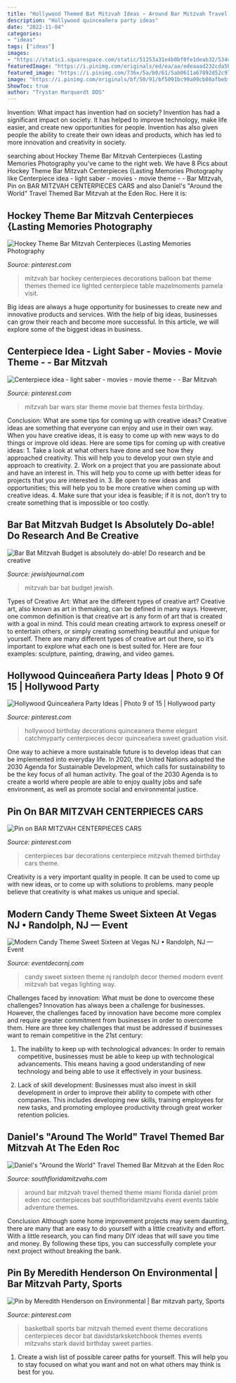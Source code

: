```yaml
---
title: "Hollywood Themed Bat Mitzvah Ideas ~ Around Bar Mitzvah Travel Themed Theme Miami Florida Daniel Prom Eden Roc Centerpieces Bat Southfloridamitzvahs Event Events Table Adventure Themes"
description: "Hollywood quinceañera party ideas"
date: "2022-11-04"
categories:
- "ideas"
tags: ["ideas"]
images:
- "https://static1.squarespace.com/static/51253a31e4b0bf0fe1deab32/534d56d0e4b01b42910e0c15/534d570ee4b01b42910e0c84/1397577505295/Eggsotic+Events+Super+Sweet+Sixteen+Candy+Theme+Lighting+and+Decor+VegasNJ+Randolph+NJ+NYC+Event+Lighting+and+Design+Bat+Mitzvah+4.jpg"
featuredImage: "https://i.pinimg.com/originals/ed/ea/aa/edeaaad232cda5b37982febc2d1ae9a4.jpg"
featured_image: "https://i.pinimg.com/736x/5a/b0/61/5ab0611a67892d52c97385545a33d255--bar-mitzvah-centerpieces-balloon-centerpieces.jpg?b=t"
image: "https://i.pinimg.com/originals/bf/50/91/bf5091bc99a09cb08afbebf643851563.jpg"
ShowToc: true
author: "Trystan Marquardt DDS"
---
```



Invention: What impact has invention had on society?
Invention has had a significant impact on society. It has helped to improve technology, make life easier, and create new opportunities for people. Invention has also given people the ability to create their own ideas and products, which has led to more innovation and creativity in society.

	

		
searching about Hockey Theme Bar Mitzvah Centerpieces {Lasting Memories Photography you've came to the right web. We have 8 Pics about Hockey Theme Bar Mitzvah Centerpieces {Lasting Memories Photography like Centerpiece idea - light saber - movies - movie theme - - Bar Mitzvah, Pin on BAR MITZVAH CENTERPIECES CARS and also Daniel&#039;s &quot;Around the World&quot; Travel Themed Bar Mitzvah at the Eden Roc. Here it is:
		
    
## Hockey Theme Bar Mitzvah Centerpieces {Lasting Memories Photography

<img loading=lazy src="https://i.pinimg.com/736x/5a/b0/61/5ab0611a67892d52c97385545a33d255--bar-mitzvah-centerpieces-balloon-centerpieces.jpg?b=t" onerror="this.onerror=null;this.src='https://tse4.mm.bing.net/th?id=OIP.pR9aGpvmOpcJdFXNXSv28wHaLJ&amp;pid=15.1';" alt="Hockey Theme Bar Mitzvah Centerpieces {Lasting Memories Photography">

_Source: pinterest.com_

>mitzvah bar hockey centerpieces decorations balloon bat theme themes themed ice lighted centerpiece table mazelmoments pamela visit. 

	

Big ideas are always a huge opportunity for businesses to create new and innovative products and services. With the help of big ideas, businesses can grow their reach and become more successful. In this article, we will explore some of the biggest ideas in business.

    
## Centerpiece Idea - Light Saber - Movies - Movie Theme - - Bar Mitzvah

<img loading=lazy src="https://i.pinimg.com/originals/2a/5f/97/2a5f97d0821a3c121ac6d8360ac3e85c.jpg" onerror="this.onerror=null;this.src='https://tse2.mm.bing.net/th?id=OIP.3LUHzHIMUeCCP_qM33oiIAHaLH&amp;pid=15.1';" alt="Centerpiece idea - light saber - movies - movie theme - - Bar Mitzvah">

_Source: pinterest.com_

>mitzvah bar wars star theme movie bat themes festa birthday. 

	

Conclusion: What are some tips for coming up with creative ideas?
Creative ideas are something that everyone can enjoy and use in their own way. When you have creative ideas, it is easy to come up with new ways to do things or improve old ideas. Here are some tips for coming up with creative ideas: 1. Take a look at what others have done and see how they approached creativity. This will help you to develop your own style and approach to creativity. 2. Work on a project that you are passionate about and have an interest in. This will help you to come up with better ideas for projects that you are interested in. 3. Be open to new ideas and opportunities; this will help you to be more creative when coming up with creative ideas. 4. Make sure that your idea is feasible; if it is not, don’t try to create something that is impossible or too costly. 
    
## Bar Bat Mitzvah Budget Is Absolutely Do-able! Do Research And Be Creative

<img loading=lazy src="http://jewishjournal.com/wp-content/uploads/2018/05/3-1.png" onerror="this.onerror=null;this.src='https://tse3.mm.bing.net/th?id=OIP.--or-w7k_agtioUcK0GyhAHaFk&amp;pid=15.1';" alt="Bar Bat Mitzvah Budget is absolutely do-able! Do research and be creative">

_Source: jewishjournal.com_

>mitzvah bar bat budget jewish. 

	

Types of Creative Art: What are the different types of creative art?
Creative art, also known as art in themaking, can be defined in many ways. However, one common definition is that creative art is any form of art that is created with a goal in mind. This could mean creating artwork to express oneself or to entertain others, or simply creating something beautiful and unique for yourself. There are many different types of creative art out there, so it’s important to explore what each one is best suited for. Here are four examples: sculpture, painting, drawing, and video games.

    
## Hollywood Quinceañera Party Ideas | Photo 9 Of 15 | Hollywood Party

<img loading=lazy src="https://i.pinimg.com/736x/e4/6e/b8/e46eb82427f69f9c45610013bca9ebc7--grammy-party-decorations-elegant-graduation-party.jpg" onerror="this.onerror=null;this.src='https://tse4.mm.bing.net/th?id=OIP.TWNY2ZzpHU6GPT_yFwUTKAHaJ3&amp;pid=15.1';" alt="Hollywood Quinceañera Party Ideas | Photo 9 of 15 | Hollywood party">

_Source: pinterest.com_

>hollywood birthday decorations quinceanera theme elegant catchmyparty centerpieces decor quinceañera sweet graduation visit. 

	

One way to achieve a more sustainable future is to develop ideas that can be implemented into everyday life. In 2020, the United Nations adopted the 2030 Agenda for Sustainable Development, which calls for sustainability to be the key focus of all human activity. The goal of the 2030 Agenda is to create a world where people are able to enjoy quality jobs and safe environment, as well as promote social and environmental justice.

    
## Pin On BAR MITZVAH CENTERPIECES CARS

<img loading=lazy src="https://i.pinimg.com/originals/bf/50/91/bf5091bc99a09cb08afbebf643851563.jpg" onerror="this.onerror=null;this.src='https://tse1.mm.bing.net/th?id=OIP.1f3ziEQBLjebhHwZnmnUBwHaJ4&amp;pid=15.1';" alt="Pin on BAR MITZVAH CENTERPIECES CARS">

_Source: pinterest.com_

>centerpieces bar decorations centerpiece mitzvah themed birthday cars theme. 

	

Creativity is a very important quality in people. It can be used to come up with new ideas, or to come up with solutions to problems. many people believe that creativity is what makes us unique and special.

    
## Modern Candy Theme Sweet Sixteen At Vegas NJ • Randolph, NJ — Event

<img loading=lazy src="https://static1.squarespace.com/static/51253a31e4b0bf0fe1deab32/534d56d0e4b01b42910e0c15/534d570ee4b01b42910e0c84/1397577505295/Eggsotic+Events+Super+Sweet+Sixteen+Candy+Theme+Lighting+and+Decor+VegasNJ+Randolph+NJ+NYC+Event+Lighting+and+Design+Bat+Mitzvah+4.jpg" onerror="this.onerror=null;this.src='https://tse3.mm.bing.net/th?id=OIP.eJi-dZT2L8Ow3cvP0W6KbgHaLH&amp;pid=15.1';" alt="Modern Candy Theme Sweet Sixteen at Vegas NJ • Randolph, NJ — Event">

_Source: eventdecornj.com_

>candy sweet sixteen theme nj randolph decor themed modern event mitzvah bat vegas lighting way. 

	

Challenges faced by innovation: What must be done to overcome these challenges?
Innovation has always been a challenge for businesses. However, the challenges faced by innovation have become more complex and require greater commitment from businesses in order to overcome them. Here are three key challenges that must be addressed if businesses want to remain competitive in the 21st century:
1. The inability to keep up with technological advances: In order to remain competitive, businesses must be able to keep up with technological advancements. This means having a good understanding of new technology and being able to use it effectively in your business.

2. Lack of skill development: Businesses must also invest in skill development in order to improve their ability to compete with other companies. This includes developing new skills, training employees for new tasks, and promoting employee productivity through great worker retention policies.


    
## Daniel&#039;s &quot;Around The World&quot; Travel Themed Bar Mitzvah At The Eden Roc

<img loading=lazy src="http://www.84weststudios.com/southfloridamitzvahs.com/wp-content/uploads/2013/03/daniel-d-017.jpg" onerror="this.onerror=null;this.src='https://tse4.mm.bing.net/th?id=OIP.HkXFbTNEWq4ehL5NNP6dfwHaLL&amp;pid=15.1';" alt="Daniel&#039;s &quot;Around the World&quot; Travel Themed Bar Mitzvah at the Eden Roc">

_Source: southfloridamitzvahs.com_

>around bar mitzvah travel themed theme miami florida daniel prom eden roc centerpieces bat southfloridamitzvahs event events table adventure themes. 

	

Conclusion
Although some home improvement projects may seem daunting, there are many that are easy to do yourself with a little creativity and effort. With a little research, you can find many DIY ideas that will save you time and money. By following these tips, you can successfully complete your next project without breaking the bank.

    
## Pin By Meredith Henderson On Environmental | Bar Mitzvah Party, Sports

<img loading=lazy src="https://i.pinimg.com/originals/ed/ea/aa/edeaaad232cda5b37982febc2d1ae9a4.jpg" onerror="this.onerror=null;this.src='https://tse2.mm.bing.net/th?id=OIP.geSAY-st1W7zYSDR_Lv0GAHaK_&amp;pid=15.1';" alt="Pin by Meredith Henderson on Environmental | Bar mitzvah party, Sports">

_Source: pinterest.com_

>basketball sports bar mitzvah themed event theme decorations centerpieces decor bat davidstarksketchbook themes events mitzvahs stark david birthday sweet parties. 

	

1. Create a wish list of possible career paths for yourself. This will help you to stay focused on what you want and not on what others may think is best for you. 

